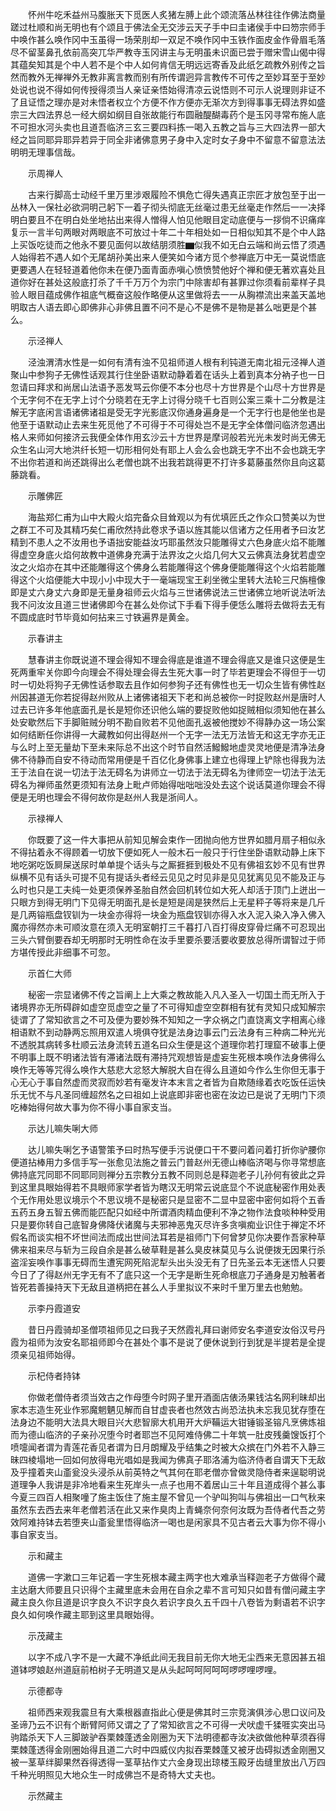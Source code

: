 <!-- { "loadSidebar": true } -->
　　怀州牛吃禾益州马腹胀天下觅医人炙猪左膊上此个颂流落丛林往往作佛法商量蹉过杜顺和尚无明也有个颂且于佛法全无交涉云天子手中曰圭诸侯手中曰笏宗师手中唤作甚么唤作冈中玉虽得一场荣刖却一双足不唤作冈中玉铁作面皮金作骨眉毛落尽不留茎鼻孔依前高突兀华严教寺玉冈讲主与无明虽未识面已尝于赠宋雪山偈中得其蕴矣知其是个中人若不是个中人如何肯信无明远远寄香及此纸乞疏教外别传之旨然而教外无禅禅外无教非离言教而别有所传谓迥异言教传不可传之至妙耳至于至妙处说也说不得如何传授得须当人亲证亲悟始得清凉云说悟则不可示人说理则非证不了且证悟之理亦是对未悟者权立个方便不作方便亦无渐次方到得事事无碍法界如盛宗三大四法界总一经大纲如纲目自张故能行布圆融醍醐毒药个是玉冈寻常布施人底不可担水河头卖也且道吾临济三玄三要四料拣一喝入五教之旨与三大四法界一部大经之旨同耶异耶异若异于同全非诸佛意男子身中入定时女子身中不留意不留意法法明明无理事信哉。

　　示周禅人

　　古来行脚高士动经千里万里涉艰履险不惧危亡得失遇真正宗匠才放包至于出一丛林入一保社必欲洞明己躬下一着子彻头彻底无丝毫过患无丝毫走作然后一一决择明白要且不在明白处坐地拈出来得人憎得人怕见他眼目定动底便与一拶倘不识痛痒复示一言半句两眼对两眼底不可放过十年二十年相处如一日相似知其不是个中人路上买饭吃徒而之他永不要见面何以故结朋须胜▆似我不如无白云端和尚云悟了须遇人始得若不遇人如个无尾胡孙美出来人便笑如今诸方觅个参禅底万中无一莫说悟底更要遇人在轻轻道着他你未在便乃面青面赤嗔心愤愤赞他好个禅和便无著欢喜处且道你好在甚处这般底打杀了千千万万个为宗门中除害却有甚罪过你须看前辈样子具验人眼目蕴成佛作祖底气概奋这般作略便从这里做将去一一从胸襟流出来盖天盖地明取古人语去即心即佛非心非佛且置不问不是心不是佛不是物是甚么咄更是个甚么。

　　示泾禅人

　　泾浊渭清水性是一如何有清有浊不见祖师道人根有利钝道无南北祖元泾禅人道聚山中参狗子无佛性话观其行住坐卧语默动静着着在话头上着到真本分衲子也一日忽请曰拜求和尚居山法语予恶发骂云你便不本分也尽十方世界是个山尽十方世界是个无字何不在无字上讨个分晓若在无字上讨得分晓千七百则公案三乘十二分教是注解无字底闲言语诸佛诸祖是受无字光影底汉你通身遍身是一个无字行也是他坐也是他至于语默动止去来生死觅他了不可得于不可得处岂不是无字全体僧问临济忽遇出格人来师如何接济云我便全体作用玄沙云十方世界是摩诃般若光光未发时尚无佛无众生名山河大地洪纤长短一切形相何处有耶上人会么会也跳无字不出不会也跳无字不出你若道和尚还跳得出么老僧也跳不出我若跳得更不打许多葛藤虽然你且向这葛藤跳看。

　　示雕佛匠

　　海盐郑仁甫为山中大殿火焰完备众目耸观以为有优填匠氏之作众口赞美以为世之群工不可及其精巧矣仁甫欣然持此卷求予语以旌其能以信诸方之任用者予曰汝艺精到不患人之不汝用也予语拙安能益汝巧耶虽然汝只能雕得丈六色身底火焰不能雕得虚空身底火焰何故教中道佛身充满于法界汝之火焰几何大又云佛真法身犹若虚空汝之火焰亦在其中还能雕得这个佛身么若能雕得这个佛身便能雕得这个火焰若能雕得这个火焰便能大中现小小中现大于一毫端现宝王刹坐微尘里转大法轮三尺旃檀像即是丈六身丈六身即是无量身祖师云火焰与三世诸佛说法三世诸佛立地听说法听法我不问汝汝且道三世诸佛即今在甚么处你试下手看下得手便恁么雕将去做将去无有不圆成底时节毕竟如何拈来三寸铁遍界是黄金。

　　示春讲主

　　慧春讲主你既说道不理会得知不理会得底是谁道不理会得底又是谁只这便是生死两重牢关你即今向理会不得处理会得去生死大事一时了毕若更理会不得但于一切时一切处将狗子无佛性话参取去且作如何参狗子还有佛性也无一切众生皆有佛性赵州因甚道无你若捉得赵州败从上诸佛诸祖天下老和尚总被你一时捉败赵州是唐时人过去已许多年他底面孔是长是短你还识他么端的要捉败他如捉贼相似须知他在甚么处安歇然后下手脚赃贼分明不勘自败若不见他面孔返被他搅妙不得静办这一场公案如何结断任你讲得一大藏教如何出得赵州一个无字一法无万法皆无和这无字亦无正与么时上至无量劫下至未来际总不出这个时节自然活鱍鱍地虚灵灵地便是清净法身佛不待静而自安不待动而常用便是千百亿化身佛事上建立也得理上铲除也得我为法王于法自在说一切法于法无碍名为讲师立一切法于法无碍名为律师空一切法于法无碍名为禅师虽然更须知有法身上毗卢师始得咄咄咄没处去这个说话莫道你理会不得便是无明也理会不得何故你是赵州人我是浙间人。

　　示禄禅人

　　你既要了这一件大事把从前知见解会束作一团抛向他方世界如腊月扇子相似永不得拈着永不得顾着一切放下便如死人一般木石一般只于行住坐卧语默动静上床下地吃粥吃饭屙屎送尿时单单提个话头与之厮捱捱到极处不见有佛祖玄妙不见有世界纵横不见有话头可提不见有提话头者经云见见之时见非是见见犹离见见不能及正与么时也只是工夫纯一处更须保养圣胎自然会回机转位如大死人却活于顶门上迸出一只眼方到得无明门下见得无明面孔是长是短是阔是狭然后上无星秤子等将来是几斤是几两镕瓶盘钗钏为一块金亦得将一块金为瓶盘钗钏亦得入水入泥入染入净入佛入魔亦得然亦未可顺汝意在须入无明室朝打三千暮打八百打得皮穿骨烂痛不可忍现出三头六臂倒要吞却无明那时无明性命在汝手里要杀要活要收要放总得所谓智过于师方堪传授此非细事不可忽。

　　示首仁大师

　　秘密一宗显诸佛不传之旨阐上上大乘之教故能入凡入圣入一切国土而无所入于诸境界亦无所碍辟如虚空觅虚空之量了不可得知虚空空群相有犹有灵知只成知解宗徒谓了了常知欲言之不可及便为要妙殊不知知之一字众祸之门直饶离文字相离心缘相语默不到动静两忘照用双遣人境俱夺犹是法身边事云门云法身有三种病二种光光不透脱其病转多杜顺云法身流转五道名曰众生便是这个道理你若打理窟不破事上便不明事上既不明诸法皆有滞诸法既有滞持咒观想皆是虚妄生死根本唤作法身佛得么唤作无等等咒得么唤作大慈悲大忿怒大解脱大自在得么且道如今作么生你但无事于心无心于事自然虚而灵寂而妙若有毫发许本末言之者皆为自欺随缘着衣吃饭任运快乐无忧不与凡圣同缠超然名之曰祖如上说底即非密也密在汝边已是说了无明门下须吃棒始得何故大事为你不得小事自家支当。

　　示达儿嘛失唎大师

　　达儿嘛失唎乞予语警策予曰时热写便手污说便口干不要问着问着打折你驴腰你便道拈棒用力多信手写一张愈见法施之普云门普赵州无德山棒临济喝与你寻常想底佛持底咒同耶不同耶同则禅分五宗教分五教不同则总是释迦老子儿孙何有彼此之异到这里具眼始得若不具眼师家学者皆为瞎汉无明常云说底显个不说底秘密作用处表个无作用处思议境示个不思议境不是秘密只是显密不二显中显密中密何如将个五香五药五身五智五佛而能匹配只如经中所谓酒肉精血便利不净之物作法食啖种种受用只是要你转自己底智身佛降伏诸魔与夫邪神恶鬼灭尽许多贪嗔痴业识住于禅定不坏假名而谈实相不坏世间法而成出世间法耳若是祖师门下何曾梦见你决要作吾家种草佛来祖来尽与斩为三段自余是甚么破草鞋是甚么臭皮袜莫见与么说便拨无因果行杀盗淫妄唤作事事无碍而生遭宪网死陷泥犁头出头没无有了日先圣云本无迷悟人只要今日了了得赵州无字无有不了底只这一个无字是断生死命根底刀子通身是刃触著者皆死若善操持天下无敌且道柄把在甚么人手里拟议不来时千里万里去也勉勉。

　　示李丹霞道安

　　昔日丹霞骑却圣僧项祖师见之曰我子天然霞礼拜曰谢师安名李道安汝俗汉号丹霞为祖师为汝安名耶祖师即今在甚处个事不是说了便休说到行到犹是半提若是全提须亲见祖师始得。

　　示杞侍者持钵

　　你做老僧侍者须当效古之作母堕今时网子里开酒面店俵汤果钱沽名网利昧却出家本志造生死业作邪魔魍魉见解而自甘虚丧者也然效古尚恐法执未忘我见犹存堕在法身边不能明大法具大眼目兴大悲智廓大机用开大炉鞴运大钳锤锻圣镕凡烹佛炼祖而为德山临济的子亲孙况堕今时者耶岂不见阿难侍佛二十年筑一肚皮残羹馊饭打个喷嚏闻者谓为青莲花香见者谓为日月朗耀及乎结集之时被大众摈在门外若不入静三昧四棱塌地一回如何放得电光唱如是我闻为佛真子耶洛浦为临济侍者自谓天下无敌及乎撞着夹山齑瓮没头浸杀从前英特之气其何在耶老僧亦曾做灵隐侍者来逞聪明说道理争人我讲是非冷地看来生死岸头一点子也用不着居山三十年且道成得个甚么事今夏三四百人相聚噇了施主饭住了施主屋不曾见一个驴叫狗叫与佛祖出一口气秋来虽然东去西去来年老僧若活在此又来作臭肉上青蝇奈何奈何汝既为吾侍者代吾之劳效阿难持钵去若堕夹山齑瓮里悟得临济一喝也是闲家具不见古者云大事为你不得小事自家支当。

　　示和藏主

　　道佛一字漱口三年记着一字生死根本藏主两字也大难承当释迦老子方做得个藏主达磨大师要且只识得个主藏里底未会用在自余之辈不言可知只如昔有僧问藏主字藏主良久你且道是识字良久不识字良久若识字良久五千四十八卷皆为剩语若不识字良久如何唤作藏主耶到这里具眼始得。

　　示茂藏主

　　以字不成八字不是一大藏不净纸此间无我目前无你大地无尘西来无意因甚五祖道钵啰娘赵州道庭前柏树子无明道又是从头起呵呵阿呵呵啰啰哩啰哩。

　　示德都寺

　　祖师西来观我震旦有大乘根器直指此心便是佛其时三宗竞演俱涉心思口议问及圣谛乃云不识有个断臂阿师又谓之了了常知欲言之不可得一犬吠虚千猱啀实突出马驹踏杀天下人三脚跛驴吞栗棘蓬透金刚圈为天下法明德都寺汝决欲做他种草须吞得栗棘蓬透得金刚圈始得且道二六时中四威仪内拟吞栗棘蓬又被牙齿碍拟透金刚圈又被一茎草绊脚果然吞得透得一茎草拈作丈六金身现出琼楼玉殿牙齿缝里放出八万四千种光明照见大地众生一时成佛岂不是奇特大丈夫也。

　　示然藏主

